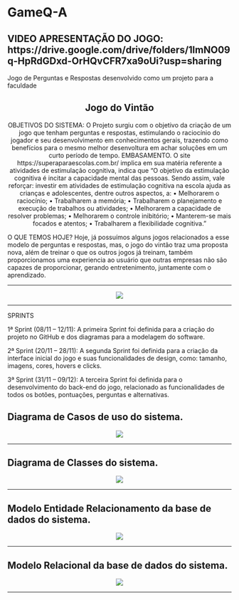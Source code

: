 # GameQ-A
<h2>VIDEO APRESENTAÇÃO DO JOGO: https://drive.google.com/drive/folders/1lmNO09q-HpRdGDxd-OrHQvCFR7xa9oUi?usp=sharing </h2>
Jogo de Perguntas e Respostas desenvolvido como um projeto para a faculdade

<h2 align="center">Jogo do Vintão</h2>

<p align="center">
OBJETIVOS DO SISTEMA: O Projeto surgiu com o objetivo da criação de
um jogo que tenham perguntas e respostas, estimulando o raciocínio do
jogador e seu desenvolvimento em conhecimentos gerais, trazendo como
benefícios para o mesmo melhor desenvoltura em achar soluções em um
curto período de tempo.
EMBASAMENTO. O site https://superaparaescolas.com.br/ implica em sua
matéria referente a atividades de estimulação cognitiva, indica que
“O objetivo da estimulação cognitiva é incitar a capacidade mental das
pessoas. Sendo assim, vale reforçar: investir em atividades de estimulação
cognitiva na escola ajuda as crianças e adolescentes, dentre outros
aspectos, a:
• Melhorarem o raciocínio;
• Trabalharem a memória;
• Trabalharem o planejamento e execução de trabalhos ou atividades;
• Melhorarem a capacidade de resolver problemas;
• Melhorarem o controle inibitório;
• Manterem-se mais focados e atentos;
• Trabalharem a flexibilidade cognitiva.”

O QUE TEMOS HOJE?
Hoje, já possuímos alguns jogos relacionados a esse modelo de perguntas
e respostas, mas, o jogo do vintão traz uma proposta nova, além de treinar
o que os outros jogos já treinam, também proporcionamos uma experiencia
ao usuário que outras empresas não são capazes de proporcionar,
gerando entretenimento, juntamente com o aprendizado.
</p>

<hr />

<p align="center">
<img src= "https://user-images.githubusercontent.com/88514455/145118143-20e091ab-2b8a-4686-b337-507e98fbd52f.png" />
</p>

<hr />

SPRINTS
<p>
1ª Sprint (08/11 – 12/11): A primeira Sprint foi definida para a criação do
projeto no GitHub e dos diagramas para a modelagem do software.</p>
<p>
2ª Sprint (20/11 – 28/11): A segunda Sprint foi definida para a criação da
interface inicial do jogo e suas funcionalidades de design, como: tamanho, imagens,
cores, hovers e clicks.</p>
<p>
3ª Sprint (31/11 – 09/12): A terceira Sprint foi definida para o desenvolvimento
do back-end do jogo, relacionado as funcionalidades de todos os botões,
pontuações, perguntas e alternativas. </p>

<h2> Diagrama de Casos de uso do sistema. </h2>


<p align="center">
<img src= "https://user-images.githubusercontent.com/88514455/145118786-733610cf-d6d5-4c44-8dcf-4a38702dacad.png" />
</p>

<hr />

<h2> Diagrama de Classes do sistema. </h2>

<p align="center">
<img src= "https://user-images.githubusercontent.com/88514455/145118908-d2774013-ca7b-42ed-bb86-b2bb2dca9116.png" />
</p>

<hr />

<h2> Modelo Entidade Relacionamento da base de dados do sistema. </h2>


<p align="center">
<img src= "https://user-images.githubusercontent.com/88514455/145119032-91d6c3f5-3ace-4e3e-8cf3-1e732879212d.png" />
</p>
<hr />


<h2> Modelo Relacional da base de dados do sistema. </h2>

<p align="center">
<img src= "https://user-images.githubusercontent.com/88514455/145119137-13e3dbb0-b3bd-4f20-b2d8-d937cc014ef9.png" />
<hr />

